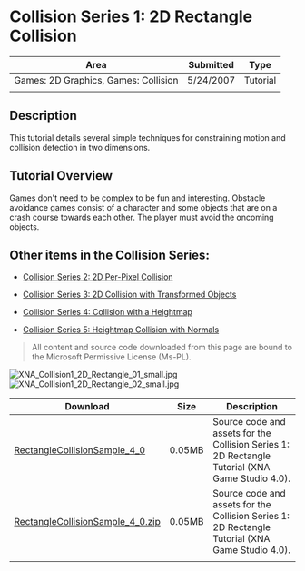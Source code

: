 # Collision Series 1: 2D Rectangle Collision

|Area|Submitted|Type|
|-|-|-|
Games: 2D Graphics, Games: Collision|5/24/2007|Tutorial
||||

## Description

This tutorial details several simple techniques for constraining motion and collision detection in two dimensions.

## Tutorial Overview

Games don't need to be complex to be fun and interesting. Obstacle avoidance games consist of a character and some objects that are on a crash course towards each other. The player must avoid the oncoming objects.

## Other items in the Collision Series:

* [Collision Series 2: 2D Per-Pixel Collision](Collision-Series-2-2D-Per-Pixel-Collision)

* [Collision Series 3: 2D Collision with Transformed Objects](Collision-Series-3-2D-Collision-with-Transformed-Objects)

* [Collision Series 4: Collision with a Heightmap](Collision-Series-4-Collision-with-a-Heightmap)

* [Collision Series 5: Heightmap Collision with Normals](Collision-Series-5-Heightmap-Collision-with-Normals)

> All content and source code downloaded from this page are bound to the Microsoft Permissive License (Ms-PL).

![XNA_Collision1_2D_Rectangle_01_small.jpg](https://github.com/simondarksidej/XNAGameStudio/blob/archive/Images/XNA_Collision1_2D_Rectangle_01_small.jpg?raw=true)
![XNA_Collision1_2D_Rectangle_02_small.jpg](https://github.com/simondarksidej/XNAGameStudio/blob/archive/Images/XNA_Collision1_2D_Rectangle_02_small.jpg?raw=true)

Download | Size | Description
---|---|---|
[RectangleCollisionSample_4_0](https://github.com/simondarksidej/XNAGameStudio/tree/archive/Samples/RectangleCollisionSample_4_0) | 0.05MB | Source code and assets for the Collision Series 1: 2D Rectangle Tutorial (XNA Game Studio 4.0).
[RectangleCollisionSample_4_0.zip](https://github.com/simondarksidej/XNAGameStudioZips/raw/zips/RectangleCollisionSample_4_0.zip) | 0.05MB | Source code and assets for the Collision Series 1: 2D Rectangle Tutorial (XNA Game Studio 4.0).
||||
